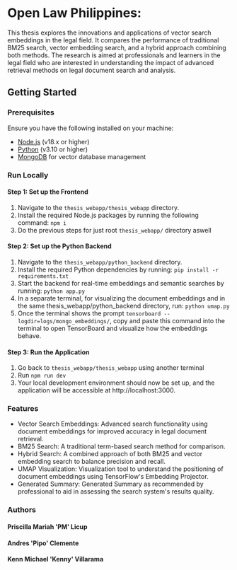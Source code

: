 # Open Law Philippines:

This thesis explores the innovations and applications of vector search embeddings in the legal field. It compares the performance of traditional BM25 search, vector embedding search, and a hybrid approach combining both methods. The research is aimed at professionals and learners in the legal field who are interested in understanding the impact of advanced retrieval methods on legal document search and analysis.

## Getting Started

### Prerequisites
Ensure you have the following installed on your machine:
- [Node.js](https://nodejs.org/) (v18.x or higher)
- [Python](https://www.python.org/downloads/) (v3.10 or higher)
- [MongoDB](https://www.mongodb.com/) for vector database management

### Run Locally

#### Step 1: Set up the Frontend
1. Navigate to the `thesis_webapp/thesis_webapp` directory.
2. Install the required Node.js packages by running the following command:
   `npm i`
3. Do the previous steps for just root `thesis_webapp/` directory aswell

#### Step 2: Set up the Python Backend
1. Navigate to the `thesis_webapp/python_backend` directory.
2. Install the required Python dependencies by running:
   `pip install -r requirements.txt`
3. Start the backend for real-time embeddings and semantic searches by running:
   `python app.py`
4. In a separate terminal, for visualizing the document embeddings and in the same thesis_webapp/python_backend directory, run:
   `python umap.py`
5. Once the terminal shows the prompt `tensorboard --logdir=logs/mongo_embeddings/`, copy and paste this command into the terminal to open TensorBoard and visualize how the embeddings behave.

#### Step 3: Run the Application
1. Go back to `thesis_webapp/thesis_webapp` using another terminal
2. Run `npm run dev`
3. Your local development environment should now be set up, and the application will be accessible at http://localhost:3000.

### Features

* Vector Search Embeddings: Advanced search functionality using document embeddings for improved accuracy in legal document retrieval.
* BM25 Search: A traditional term-based search method for comparison.
* Hybrid Search: A combined approach of both BM25 and vector embedding search to balance precision and recall.
* UMAP Visualization: Visualization tool to understand the positioning of document embeddings using TensorFlow's Embedding Projector.
* Generated Summary: Generated Summary as recommended by professional to aid in assessing the search system's results quality.

### Authors

#### Priscilla Mariah 'PM' Licup
#### Andres 'Pipo' Clemente
#### Kenn Michael 'Kenny' Villarama
